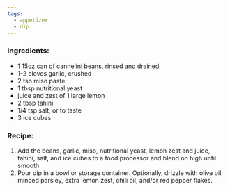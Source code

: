 ```yaml
---
tags:
  - appetizer
  - dip
---
```

### Ingredients:
- 1 15oz can of cannelini beans, rinsed and drained 
- 1-2 cloves garlic, crushed
- 2 tsp miso paste
- 1 tbsp nutritional yeast
- juice and zest of 1 large lemon
- 2 tbsp tahini
- 1/4 tsp salt, or to taste
- 3 ice cubes

### Recipe:
1. Add the beans, garlic, miso, nutritional yeast, lemon zest and juice, tahini, salt, and ice cubes to a food processor and blend on high until smooth. 
2. Pour dip in a bowl or storage container. Optionally, drizzle with olive oil, minced parsley, extra lemon zest, chili oil, and/or red pepper flakes. 